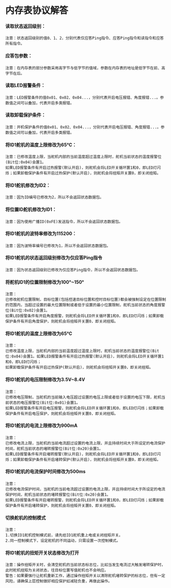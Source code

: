 # 内存表协议解答
#### 读取状态返回级别： 
    注意：状态返回级别的值0、1、2，分别代表仅应答Ping指令、应答Ping指令和读指令和应答所有指令。
#### 应答包参数：
    注意：在内存表的部分参数采用高字节与低字节的值域，参数在内存表的地址是低字节在前、高字节在后。
#### 读取LED报警条件：
    注意：LED报警条件的值0x01、0x02、0x04...，分别代表开启电压报错、角度报错...。参数值之间可以叠加，代表开启多类报错。
#### 读取卸载保护条件：
    注意：开机保护条件的值0x01、0x02、0x04...，分别代表开启电压报错、角度报错...。参数值之间可以叠加，代表开启多类报错。
#### 将ID1舵机的温度上限修改为65℃：
    注意：已修改温度上限，当舵机内部的当前温度超过温度上限时，舵机当前状态的温度报警位(Bit位:0x04)会置1。
    如果LED报警条件有开启过热报警(默认开启)，则舵机会将LED开关循环置1和0，即LED灯闪烁；如果卸载保护条件有开启过热保护(默认开启)，则舵机会将扭矩开关置0，即关闭扭矩。
#### 将ID1舵机修改为ID2：
    注意：因为ID编号已修改为2，所以不会返回状态数据包。
#### 将位置ID舵机修改为ID1：
    注意：因为使用广播ID(0xFE)发送指令，所以不会返回状态数据包。
#### 将ID1舵机的波特率修改为115200：
    注意：因为波特率编号已修改为1，所以不会返回状态数据包。
#### 将ID1舵机的状态返回级别修改为仅应答Ping指令
    注意：因为状态返回级别已修改为仅应答Ping指令，所以不会返回状态数据包。
#### 将舵机ID1的位置限制修改为100°~150°
    注意：
    已修改舵机位置限制，目标位置(包括控速目标位置和控时目标位置)都会被强制设定在位置限制的范围内，当超过设置的最大位置限制或者低于设置的最小位置限制，舵机当前状态的角度报警位(Bit位:0x02)会置1。
    如果LED报警条件有开启角度报警，则舵机会将LED开关循环置1和0，即LED灯闪烁；如果卸载保护条件有开启角度保护，则舵机会将扭矩开关置0，即关闭扭矩。
#### 将ID1舵机的温度上限修改为65℃
    注意：
    已修改温度上限，当舵机内部的当前温度超过温度上限时，舵机当前状态的温度报警位(Bit位:0x04)会置1。如果LED报警条件有开启过热报警(默认开启)，则舵机会将LED开关循环置1和0，即LED灯闪烁；
    如果卸载保护条件有开启过热保护(默认开启)，则舵机会将扭矩开关置0，即关闭扭矩。
#### 将ID1舵机的电压限制修改为3.5V~8.4V
    注意：
    已修改电压限制，当舵机的当前输入电压超过设置的电压上限或者低于设置的电压下限，舵机当前状态的电压报警位(Bit位:0x01)会置1。
    如果LED报警条件有开启电压报警，则舵机会将LED开关循环置1和0，即LED灯闪烁；如果卸载保护条件有开启电压保护，则舵机会将扭矩开关置0，即关闭扭矩。
#### 将ID1舵机的电流上限修改为900mA
    注意：
    已修改电流上限，当舵机的当前电流超过设置的电流上限，并且持续时间大于所设定的电流保护时间，舵机当前状态的堵转报警位(Bit位:0x20)会置1。
    如果LED报警条件有开启堵转报警(默认开启)，则舵机会将LED开关循环置1和0，即LED灯闪烁；如果卸载保护条件有开启堵转保护(默认开启)，则舵机会将扭矩开关置0，即关闭扭矩。
#### 将ID1舵机的电流保护时间修改为500ms
    注意：
    已修改电流保护时间，当舵机的当前电流超过设置的电流上限，并且持续时间大于所设定的电流保护时间，舵机当前状态的堵转报警位(Bit位:0x20)会置1。
    如果LED报警条件有开启堵转报警，则舵机会将LED开关循环置1和0，即LED灯闪烁；如果卸载保护条件有开启堵转保护，则舵机会将扭矩开关置0，即关闭扭矩。
#### 切换舵机的控制模式
    注意：
    1.切换ID1舵机控制模式前，请先给ID1舵机重上电或关闭扭矩开关。
    2.同一控制模式下，设定舵机的不同运动，只需设置一次控制模式。
#### 将ID1舵机的扭矩开关状态修改为打开
    注意：操作扭矩开关时，会清空舵机的当前状态标志位，比如当发生电流过大触发堵转保护时，此时舵机扭矩为关闭状态，往目标位置写值舵机也不会响应。
    警告：如果要强行让舵机重新工作，通过操作扭矩开关以清除舵机堵转保护的标志位，但有一定风险，请确保上层控制做好相应保护如减轻负重，再做此操作。
